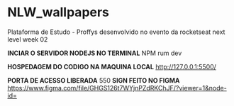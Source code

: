 # NLW_wallpapers
Plataforma de Estudo - Proffys desenvolvido no evento da rocketseat next level week 02

**INCIAR O SERVIDOR NODEJS NO TERMINAL**
NPM rum dev

**HOSPEDAGEM DO CODIGO NA MAQUINA LOCAL**
http://127.0.0.1:5500/

**PORTA DE ACESSO LIBERADA**
550
**SIGN FEITO NO FIGMA**
https://www.figma.com/file/GHGS126t7WYjnPZdRKChJF/?viewer=1&node-id=






